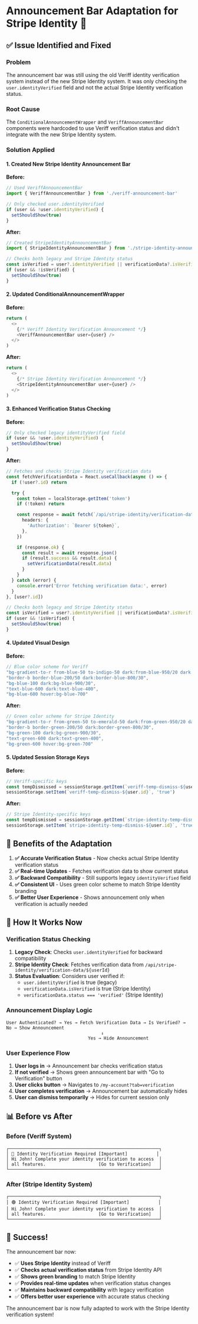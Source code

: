 # Announcement Bar Adaptation for Stripe Identity 🎯

## ✅ Issue Identified and Fixed

### **Problem**
The announcement bar was still using the old Veriff identity verification system instead of the new Stripe Identity system. It was only checking the `user.identityVerified` field and not the actual Stripe Identity verification status.

### **Root Cause**
The `ConditionalAnnouncementWrapper` and `VeriffAnnouncementBar` components were hardcoded to use Veriff verification status and didn't integrate with the new Stripe Identity system.

### **Solution Applied**

#### 1. **Created New Stripe Identity Announcement Bar**
**Before:**
```typescript
// Used VeriffAnnouncementBar
import { VeriffAnnouncementBar } from './veriff-announcement-bar'

// Only checked user.identityVerified
if (user && !user.identityVerified) {
  setShouldShow(true)
}
```

**After:**
```typescript
// Created StripeIdentityAnnouncementBar
import { StripeIdentityAnnouncementBar } from './stripe-identity-announcement-bar'

// Checks both legacy and Stripe Identity status
const isVerified = user?.identityVerified || verificationData?.isVerified || verificationData?.status === 'verified'
if (user && !isVerified) {
  setShouldShow(true)
}
```

#### 2. **Updated ConditionalAnnouncementWrapper**
**Before:**
```typescript
return (
  <>
    {/* Veriff Identity Verification Announcement */}
    <VeriffAnnouncementBar user={user} />
  </>
)
```

**After:**
```typescript
return (
  <>
    {/* Stripe Identity Verification Announcement */}
    <StripeIdentityAnnouncementBar user={user} />
  </>
)
```

#### 3. **Enhanced Verification Status Checking**
**Before:**
```typescript
// Only checked legacy identityVerified field
if (user && !user.identityVerified) {
  setShouldShow(true)
}
```

**After:**
```typescript
// Fetches and checks Stripe Identity verification data
const fetchVerificationData = React.useCallback(async () => {
  if (!user?.id) return

  try {
    const token = localStorage.getItem('token')
    if (!token) return

    const response = await fetch(`/api/stripe-identity/verification-data/${user.id}`, {
      headers: {
        'Authorization': `Bearer ${token}`,
      },
    })

    if (response.ok) {
      const result = await response.json()
      if (result.success && result.data) {
        setVerificationData(result.data)
      }
    }
  } catch (error) {
    console.error('Error fetching verification data:', error)
  }
}, [user?.id])

// Checks both legacy and Stripe Identity status
const isVerified = user?.identityVerified || verificationData?.isVerified || verificationData?.status === 'verified'
if (user && !isVerified) {
  setShouldShow(true)
}
```

#### 4. **Updated Visual Design**
**Before:**
```typescript
// Blue color scheme for Veriff
"bg-gradient-to-r from-blue-50 to-indigo-50 dark:from-blue-950/20 dark:to-indigo-950/20",
"border-b border-blue-200/50 dark:border-blue-800/30",
"bg-blue-100 dark:bg-blue-900/30",
"text-blue-600 dark:text-blue-400",
"bg-blue-600 hover:bg-blue-700"
```

**After:**
```typescript
// Green color scheme for Stripe Identity
"bg-gradient-to-r from-green-50 to-emerald-50 dark:from-green-950/20 dark:to-emerald-950/20",
"border-b border-green-200/50 dark:border-green-800/30",
"bg-green-100 dark:bg-green-900/30",
"text-green-600 dark:text-green-400",
"bg-green-600 hover:bg-green-700"
```

#### 5. **Updated Session Storage Keys**
**Before:**
```typescript
// Veriff-specific keys
const tempDismissed = sessionStorage.getItem(`veriff-temp-dismiss-${user.id}`)
sessionStorage.setItem(`veriff-temp-dismiss-${user.id}`, 'true')
```

**After:**
```typescript
// Stripe Identity-specific keys
const tempDismissed = sessionStorage.getItem(`stripe-identity-temp-dismiss-${user.id}`)
sessionStorage.setItem(`stripe-identity-temp-dismiss-${user.id}`, 'true')
```

## 🎯 Benefits of the Adaptation

1. **✅ Accurate Verification Status** - Now checks actual Stripe Identity verification status
2. **✅ Real-time Updates** - Fetches verification data to show current status
3. **✅ Backward Compatibility** - Still supports legacy `identityVerified` field
4. **✅ Consistent UI** - Uses green color scheme to match Stripe Identity branding
5. **✅ Better User Experience** - Shows announcement only when verification is actually needed

## 🧪 How It Works Now

### **Verification Status Checking**
1. **Legacy Check**: Checks `user.identityVerified` for backward compatibility
2. **Stripe Identity Check**: Fetches verification data from `/api/stripe-identity/verification-data/${userId}`
3. **Status Evaluation**: Considers user verified if:
   - `user.identityVerified` is true (legacy)
   - `verificationData.isVerified` is true (Stripe Identity)
   - `verificationData.status === 'verified'` (Stripe Identity)

### **Announcement Display Logic**
```
User Authenticated? → Yes → Fetch Verification Data → Is Verified? → No → Show Announcement
                                    ↓
                               Yes → Hide Announcement
```

### **User Experience Flow**
1. **User logs in** → Announcement bar checks verification status
2. **If not verified** → Shows green announcement bar with "Go to Verification" button
3. **User clicks button** → Navigates to `/my-account?tab=verification`
4. **User completes verification** → Announcement bar automatically hides
5. **User can dismiss temporarily** → Hides for current session only

## 📊 Before vs After

### **Before (Veriff System)**
```
┌─────────────────────────────────────────────────────────┐
│ 🔵 Identity Verification Required [Important]           │
│ Hi John! Complete your identity verification to access  │
│ all features.                    [Go to Verification]   │
└─────────────────────────────────────────────────────────┘
```

### **After (Stripe Identity System)**
```
┌─────────────────────────────────────────────────────────┐
│ 🟢 Identity Verification Required [Important]           │
│ Hi John! Complete your identity verification to access  │
│ all features.                    [Go to Verification]   │
└─────────────────────────────────────────────────────────┘
```

## 🎉 Success!

The announcement bar now:
- ✅ **Uses Stripe Identity** instead of Veriff
- ✅ **Checks actual verification status** from Stripe Identity API
- ✅ **Shows green branding** to match Stripe Identity
- ✅ **Provides real-time updates** when verification status changes
- ✅ **Maintains backward compatibility** with legacy verification
- ✅ **Offers better user experience** with accurate status checking

The announcement bar is now fully adapted to work with the Stripe Identity verification system!
